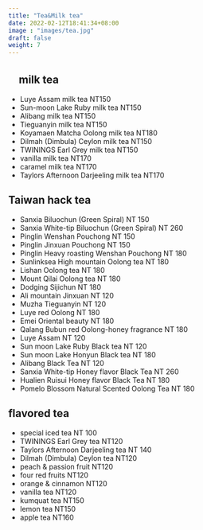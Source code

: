 ```yaml
---
title: "Tea&Milk tea"
date: 2022-02-12T18:41:34+08:00
image : "images/tea.jpg"
draft: false
weight: 7
---
```

## 　milk tea 

- Luye Assam milk tea  NT150
- Sun-moon Lake  Ruby milk tea  NT150
- Alibang milk tea  NT150
- Tieguanyin milk tea   NT150
- Koyamaen Matcha Oolong milk  tea  NT180
- Dilmah  (Dimbula)  Ceylon milk tea   NT150
- TWININGS Earl Grey  milk tea  NT150
- vanilla milk tea   NT170
- caramel milk tea   NT170
- Taylors  Afternoon  Darjeeling  milk tea  NT170

## Taiwan hack tea  

- Sanxia Biluochun (Green Spiral)  NT 150
- Sanxia White-tip Biluochun (Green Spiral)  NT 260
- Pinglin Wenshan Pouchong  NT 150
- Pinglin Jinxuan Pouchong  NT 150
- Pinglin Heavy roasting Wenshan Pouchong  NT 180
- Sunlinksea High mountain Oolong tea  NT 180
- Lishan Oolong tea  NT 180
- Mount Qilai  Oolong tea  NT 180
- Dodging Sijichun  NT 180
- Ali mountain Jinxuan  NT 120
- Muzha Tieguanyin  NT 120
- Luye red Oolong  NT 180
- Emei Oriental beauty  NT 180
- Qalang Bubun red Oolong-honey fragrance  NT 180
- Luye Assam  NT 120
- Sun moon Lake Ruby Black tea  NT 120 
- Sun moon Lake Honyun Black tea NT 180
- Alibang Black Tea  NT 120
- Sanxia White-tip Honey flavor Black Tea  NT 260
- Hualien Ruisui Honey flavor Black Tea  NT 180
- Pomelo Blossom Natural Scented Oolong Tea  NT 180

##  flavored tea

- special iced tea  NT 100
- TWININGS Earl Grey tea   NT120 
- Taylors  Afternoon  Darjeeling  tea  NT 140
- Dilmah  (Dimbula)  Ceylon  tea   NT120
- peach & passion fruit   NT120
- four red fruits   NT120
- orange & cinnamon   NT120
- vanilla tea   NT120
- kumquat tea   NT150
- lemon tea   NT150
- apple tea  NT160